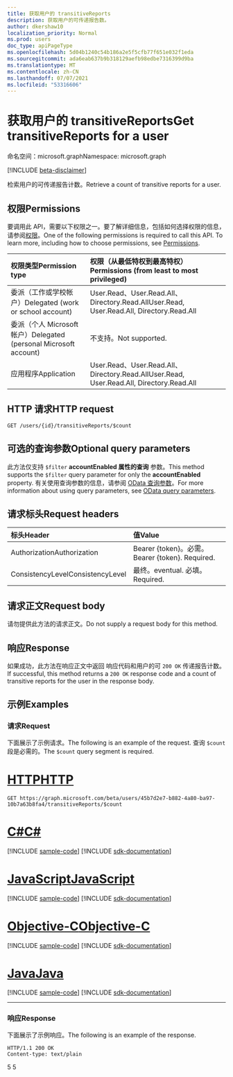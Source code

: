 ```yaml
---
title: 获取用户的 transitiveReports
description: 获取用户的可传递报告数。
author: dkershaw10
localization_priority: Normal
ms.prod: users
doc_type: apiPageType
ms.openlocfilehash: 5d04b1240c54b186a2e5f5cfb77f651e032f1eda
ms.sourcegitcommit: ada6eab637b9b318129aefb98edbe7316399d9ba
ms.translationtype: MT
ms.contentlocale: zh-CN
ms.lasthandoff: 07/07/2021
ms.locfileid: "53316606"
---
```

# <a name="get-transitivereports-for-a-user"></a><span data-ttu-id="88ee4-103">获取用户的 transitiveReports</span><span class="sxs-lookup"><span data-stu-id="88ee4-103">Get transitiveReports for a user</span></span>

<span data-ttu-id="88ee4-104">命名空间：microsoft.graph</span><span class="sxs-lookup"><span data-stu-id="88ee4-104">Namespace: microsoft.graph</span></span>

[!INCLUDE [beta-disclaimer](../../includes/beta-disclaimer.md)]

<span data-ttu-id="88ee4-105">检索用户的可传递报告计数。</span><span class="sxs-lookup"><span data-stu-id="88ee4-105">Retrieve a count of transitive reports for a user.</span></span>

## <a name="permissions"></a><span data-ttu-id="88ee4-106">权限</span><span class="sxs-lookup"><span data-stu-id="88ee4-106">Permissions</span></span>

<span data-ttu-id="88ee4-p101">要调用此 API，需要以下权限之一。要了解详细信息，包括如何选择权限的信息，请参阅[权限](/graph/permissions-reference)。</span><span class="sxs-lookup"><span data-stu-id="88ee4-p101">One of the following permissions is required to call this API. To learn more, including how to choose permissions, see [Permissions](/graph/permissions-reference).</span></span>


| <span data-ttu-id="88ee4-109">权限类型</span><span class="sxs-lookup"><span data-stu-id="88ee4-109">Permission type</span></span> | <span data-ttu-id="88ee4-110">权限（从最低特权到最高特权）</span><span class="sxs-lookup"><span data-stu-id="88ee4-110">Permissions (from least to most privileged)</span></span> |
|:--------------------|:---------------------------------------------------------|
| <span data-ttu-id="88ee4-111">委派（工作或学校帐户）</span><span class="sxs-lookup"><span data-stu-id="88ee4-111">Delegated (work or school account)</span></span> | <span data-ttu-id="88ee4-112">User.Read、User.Read.All、Directory.Read.All</span><span class="sxs-lookup"><span data-stu-id="88ee4-112">User.Read, User.Read.All, Directory.Read.All</span></span> |
| <span data-ttu-id="88ee4-113">委派（个人 Microsoft 帐户）</span><span class="sxs-lookup"><span data-stu-id="88ee4-113">Delegated (personal Microsoft account)</span></span> | <span data-ttu-id="88ee4-114">不支持。</span><span class="sxs-lookup"><span data-stu-id="88ee4-114">Not supported.</span></span> |
| <span data-ttu-id="88ee4-115">应用程序</span><span class="sxs-lookup"><span data-stu-id="88ee4-115">Application</span></span> | <span data-ttu-id="88ee4-116">User.Read、User.Read.All、Directory.Read.All</span><span class="sxs-lookup"><span data-stu-id="88ee4-116">User.Read, User.Read.All, Directory.Read.All</span></span> |

## <a name="http-request"></a><span data-ttu-id="88ee4-117">HTTP 请求</span><span class="sxs-lookup"><span data-stu-id="88ee4-117">HTTP request</span></span>
<!-- { "blockType": "ignored" } -->
```http
GET /users/{id}/transitiveReports/$count
```
## <a name="optional-query-parameters"></a><span data-ttu-id="88ee4-118">可选的查询参数</span><span class="sxs-lookup"><span data-stu-id="88ee4-118">Optional query parameters</span></span>

<span data-ttu-id="88ee4-119">此方法仅支持 `$filter` **accountEnabled 属性的查询** 参数。</span><span class="sxs-lookup"><span data-stu-id="88ee4-119">This method supports the `$filter` query parameter for only the **accountEnabled** property.</span></span> <span data-ttu-id="88ee4-120">有关使用查询参数的信息，请参阅 [OData 查询参数](/graph/query-parameters)。</span><span class="sxs-lookup"><span data-stu-id="88ee4-120">For more information about using query parameters, see [OData query parameters](/graph/query-parameters).</span></span>

## <a name="request-headers"></a><span data-ttu-id="88ee4-121">请求标头</span><span class="sxs-lookup"><span data-stu-id="88ee4-121">Request headers</span></span>

| <span data-ttu-id="88ee4-122">标头</span><span class="sxs-lookup"><span data-stu-id="88ee4-122">Header</span></span>       | <span data-ttu-id="88ee4-123">值</span><span class="sxs-lookup"><span data-stu-id="88ee4-123">Value</span></span> |
|:---------------|:--------|
| <span data-ttu-id="88ee4-124">Authorization</span><span class="sxs-lookup"><span data-stu-id="88ee4-124">Authorization</span></span>  | <span data-ttu-id="88ee4-p103">Bearer {token}。必需。</span><span class="sxs-lookup"><span data-stu-id="88ee4-p103">Bearer {token}. Required.</span></span>  |
| <span data-ttu-id="88ee4-127">ConsistencyLevel</span><span class="sxs-lookup"><span data-stu-id="88ee4-127">ConsistencyLevel</span></span> | <span data-ttu-id="88ee4-128">最终。</span><span class="sxs-lookup"><span data-stu-id="88ee4-128">eventual.</span></span> <span data-ttu-id="88ee4-129">必填。</span><span class="sxs-lookup"><span data-stu-id="88ee4-129">Required.</span></span> |

## <a name="request-body"></a><span data-ttu-id="88ee4-130">请求正文</span><span class="sxs-lookup"><span data-stu-id="88ee4-130">Request body</span></span>

<span data-ttu-id="88ee4-131">请勿提供此方法的请求正文。</span><span class="sxs-lookup"><span data-stu-id="88ee4-131">Do not supply a request body for this method.</span></span>

## <a name="response"></a><span data-ttu-id="88ee4-132">响应</span><span class="sxs-lookup"><span data-stu-id="88ee4-132">Response</span></span>

<span data-ttu-id="88ee4-133">如果成功，此方法在响应正文中返回 响应代码和用户的可 `200 OK` 传递报告计数。</span><span class="sxs-lookup"><span data-stu-id="88ee4-133">If successful, this method returns a `200 OK` response code and a count of transitive reports for the user in the response body.</span></span>

## <a name="examples"></a><span data-ttu-id="88ee4-134">示例</span><span class="sxs-lookup"><span data-stu-id="88ee4-134">Examples</span></span>

### <a name="request"></a><span data-ttu-id="88ee4-135">请求</span><span class="sxs-lookup"><span data-stu-id="88ee4-135">Request</span></span>

<span data-ttu-id="88ee4-136">下面展示了示例请求。</span><span class="sxs-lookup"><span data-stu-id="88ee4-136">The following is an example of the request.</span></span> <span data-ttu-id="88ee4-137">查询 `$count` 段是必需的。</span><span class="sxs-lookup"><span data-stu-id="88ee4-137">The `$count` query segment is required.</span></span>


# <a name="http"></a>[<span data-ttu-id="88ee4-138">HTTP</span><span class="sxs-lookup"><span data-stu-id="88ee4-138">HTTP</span></span>](#tab/http)
<!-- {
  "blockType": "request",
  "name": "get_transitivereports_user"
}-->
```msgraph-interactive
GET https://graph.microsoft.com/beta/users/45b7d2e7-b882-4a80-ba97-10b7a63b8fa4/transitiveReports/$count
```
# <a name="c"></a>[<span data-ttu-id="88ee4-139">C#</span><span class="sxs-lookup"><span data-stu-id="88ee4-139">C#</span></span>](#tab/csharp)
[!INCLUDE [sample-code](../includes/snippets/csharp/get-transitivereports-user-csharp-snippets.md)]
[!INCLUDE [sdk-documentation](../includes/snippets/snippets-sdk-documentation-link.md)]

# <a name="javascript"></a>[<span data-ttu-id="88ee4-140">JavaScript</span><span class="sxs-lookup"><span data-stu-id="88ee4-140">JavaScript</span></span>](#tab/javascript)
[!INCLUDE [sample-code](../includes/snippets/javascript/get-transitivereports-user-javascript-snippets.md)]
[!INCLUDE [sdk-documentation](../includes/snippets/snippets-sdk-documentation-link.md)]

# <a name="objective-c"></a>[<span data-ttu-id="88ee4-141">Objective-C</span><span class="sxs-lookup"><span data-stu-id="88ee4-141">Objective-C</span></span>](#tab/objc)
[!INCLUDE [sample-code](../includes/snippets/objc/get-transitivereports-user-objc-snippets.md)]
[!INCLUDE [sdk-documentation](../includes/snippets/snippets-sdk-documentation-link.md)]

# <a name="java"></a>[<span data-ttu-id="88ee4-142">Java</span><span class="sxs-lookup"><span data-stu-id="88ee4-142">Java</span></span>](#tab/java)
[!INCLUDE [sample-code](../includes/snippets/java/get-transitivereports-user-java-snippets.md)]
[!INCLUDE [sdk-documentation](../includes/snippets/snippets-sdk-documentation-link.md)]

---


### <a name="response"></a><span data-ttu-id="88ee4-143">响应</span><span class="sxs-lookup"><span data-stu-id="88ee4-143">Response</span></span>

<span data-ttu-id="88ee4-144">下面展示了示例响应。</span><span class="sxs-lookup"><span data-stu-id="88ee4-144">The following is an example of the response.</span></span>
<!-- {
  "blockType": "response"
} -->
```http
HTTP/1.1 200 OK
Content-type: text/plain
```

<span data-ttu-id="88ee4-145">5 </span><span class="sxs-lookup"><span data-stu-id="88ee4-145">5</span></span>

<!-- uuid: 8fcb5dbc-d5aa-4681-8e31-b001d5168d79
2015-10-25 14:57:30 UTC -->
<!--
{
  "type": "#page.annotation",
  "description": "Get transitiveReports for a user",
  "keywords": "",
  "section": "documentation",
  "tocPath": "",
  "suppressions": [
  ]
}
-->
